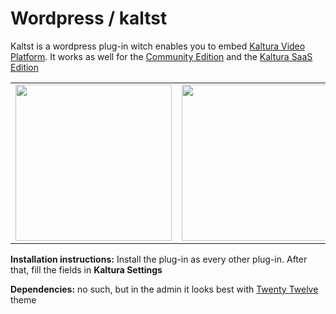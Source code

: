 # Wordpress / kaltst

Kaltst is a wordpress plug-in witch enables you to embed <a href="http://corp.kaltura.com/">Kaltura Video Platform</a>.
It works as well for the <a href="http://corp.kaltura.com/Deployment-Options/Kaltura-Community-Edition">Community Edition</a> and the
<a href="http://corp.kaltura.com/Deployment-Options/Kaltura-SaaS-Edition">Kaltura SaaS Edition</a>

<table>
  <tr>
    <td><img src="https://github.com/paveltashev/kaltst/blob/master/lib/screen_shots/settings.png" width="250px"></td>
    <td><img src="https://github.com/paveltashev/kaltst/blob/master/lib/screen_shots/listings.png" width="250px"></td>
  </tr>
</table>

<b>Installation instructions:</b>
    Install the plug-in as every other plug-in. After that, fill the fields in <b>Kaltura Settings</b>


<b>Dependencies:</b>
    no such, but in the admin it looks best with <a href="https://wordpress.org/themes/twentytwelve/">Twenty Twelve</a> theme
